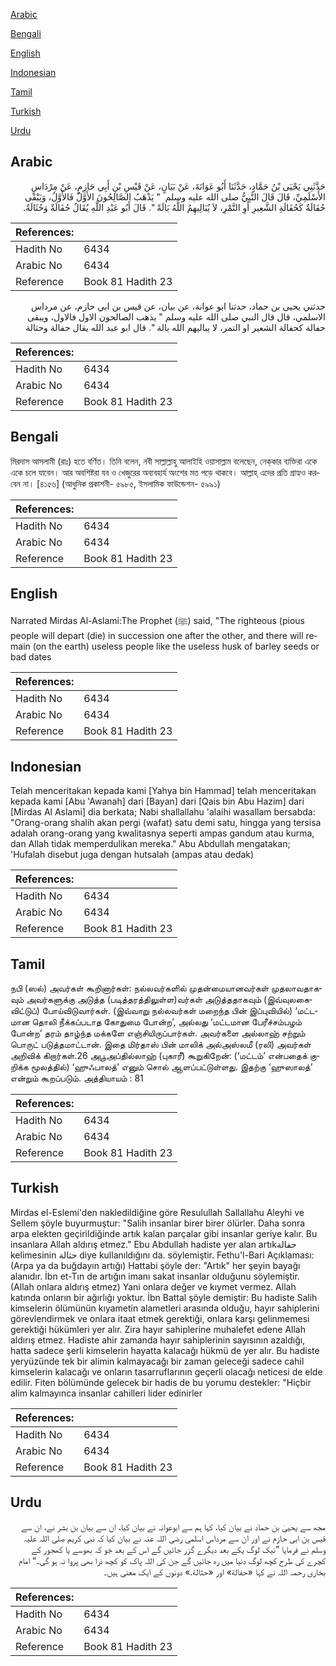 [Arabic](#arabic)

[Bengali](#bengali)

[English](#english)

[Indonesian](#indonesian)

[Tamil](#tamil)

[Turkish](#turkish)

[Urdu](#urdu)

## Arabic


<div dir="rtl" lang="ar" style={{fontSize:'larger',backgroundColor:'#f8f9fa',padding:20}}>
حَدَّثَنِي يَحْيَى بْنُ حَمَّادٍ، حَدَّثَنَا أَبُو عَوَانَةَ، عَنْ بَيَانٍ، عَنْ قَيْسِ بْنِ أَبِي حَازِمٍ، عَنْ مِرْدَاسٍ الأَسْلَمِيِّ، قَالَ قَالَ النَّبِيُّ صلى الله عليه وسلم ‏ "‏ يَذْهَبُ الصَّالِحُونَ الأَوَّلُ فَالأَوَّلُ، وَيَبْقَى حُفَالَةٌ كَحُفَالَةِ الشَّعِيرِ أَوِ التَّمْرِ، لاَ يُبَالِيهِمُ اللَّهُ بَالَةً ‏"‏‏.‏ قَالَ أَبُو عَبْدِ اللَّهِ يُقَالُ حُفَالَةٌ وَحُثَالَةٌ‏.‏
</div>
<div style={{backgroundColor:'#f8f9fa',padding:20, marginBottom: 10}}><table> <thead> <tr> <th>References:</th> <th></th> </tr> </thead> <tbody><tr><td>Hadith No</td><td>6434</td></tr><tr><td>Arabic No</td><td>6434</td></tr><tr><td>Reference</td><td>Book 81 Hadith 23</td></tr></tbody></table></div>


<div dir="rtl" lang="ar" style={{fontSize:'larger',backgroundColor:'#f8f9fa',padding:20}}>
حدثني يحيى بن حماد، حدثنا ابو عوانة، عن بيان، عن قيس بن ابي حازم، عن مرداس الاسلمي، قال قال النبي صلى الله عليه وسلم " يذهب الصالحون الاول فالاول، ويبقى حفالة كحفالة الشعير او التمر، لا يباليهم الله بالة ". قال ابو عبد الله يقال حفالة وحثالة
</div>
<div style={{backgroundColor:'#f8f9fa',padding:20, marginBottom: 10}}><table> <thead> <tr> <th>References:</th> <th></th> </tr> </thead> <tbody><tr><td>Hadith No</td><td>6434</td></tr><tr><td>Arabic No</td><td>6434</td></tr><tr><td>Reference</td><td>Book 81 Hadith 23</td></tr></tbody></table></div>

## Bengali


<div dir="ltr" lang="bn" style={{fontSize:'larger',backgroundColor:'#f8f9fa',padding:20}}>
মিরদাস আসলামী (রাঃ) হতে বর্ণিত। তিনি বলেন, নবী সাল্লাল্লাহু আলাইহি ওয়াসাল্লাম বলেছেন, নেক্‌কার ব্যক্তিরা একে একে চলে যাবেন। আর অবশিষ্টরা যব ও খেজুরের অব্যবহার্য অংশের মত পড়ে থাকবে। আল্লাহ্ এদের প্রতি গ্রাহ্যও করবেন না। [৪১৫৬] (আধুনিক প্রকাশনী- ৫৯৮৫, ইসলামিক ফাউন্ডেশন- ৫৯৯১)
</div>
<div style={{backgroundColor:'#f8f9fa',padding:20, marginBottom: 10}}><table> <thead> <tr> <th>References:</th> <th></th> </tr> </thead> <tbody><tr><td>Hadith No</td><td>6434</td></tr><tr><td>Arabic No</td><td>6434</td></tr><tr><td>Reference</td><td>Book 81 Hadith 23</td></tr></tbody></table></div>

## English


<div dir="ltr" lang="en" style={{fontSize:'larger',backgroundColor:'#f8f9fa',padding:20}}>
Narrated Mirdas Al-Aslami:The Prophet (ﷺ) said, "The righteous (pious people will depart (die) in succession one after the other, and there will remain (on the earth) useless people like the useless husk of barley seeds or bad dates
</div>
<div style={{backgroundColor:'#f8f9fa',padding:20, marginBottom: 10}}><table> <thead> <tr> <th>References:</th> <th></th> </tr> </thead> <tbody><tr><td>Hadith No</td><td>6434</td></tr><tr><td>Arabic No</td><td>6434</td></tr><tr><td>Reference</td><td>Book 81 Hadith 23</td></tr></tbody></table></div>

## Indonesian


<div dir="ltr" lang="id" style={{fontSize:'larger',backgroundColor:'#f8f9fa',padding:20}}>
Telah menceritakan kepada kami [Yahya bin Hammad] telah menceritakan kepada kami [Abu 'Awanah] dari [Bayan] dari [Qais bin Abu Hazim] dari [Mirdas Al Aslami] dia berkata; Nabi shallallahu 'alaihi wasallam bersabda: "Orang-orang shalih akan pergi (wafat) satu demi satu, hingga yang tersisa adalah orang-orang yang kwalitasnya seperti ampas gandum atau kurma, dan Allah tidak memperdulikan mereka." Abu Abdullah mengatakan; 'Hufalah disebut juga dengan hutsalah (ampas atau dedak)
</div>
<div style={{backgroundColor:'#f8f9fa',padding:20, marginBottom: 10}}><table> <thead> <tr> <th>References:</th> <th></th> </tr> </thead> <tbody><tr><td>Hadith No</td><td>6434</td></tr><tr><td>Arabic No</td><td>6434</td></tr><tr><td>Reference</td><td>Book 81 Hadith 23</td></tr></tbody></table></div>

## Tamil


<div dir="ltr" lang="ta" style={{fontSize:'larger',backgroundColor:'#f8f9fa',padding:20}}>
நபி (ஸல்) அவர்கள் கூறினார்கள்: நல்லவர்களில் முதன்மையானவர்கள் முதலாவதாகவும் அவர்களுக்கு அடுத்த (படித்தரத்திலுள்ள)வர்கள் அடுத்ததாகவும் (இவ்வுலகைவிட்டுப்) போய்விடுவார்கள். (இவ்வாறு நல்லவர்கள் மறைந்த பின் இப்புவியில்) ‘மட்டமான தொலி நீக்கப்படாத கோதுமை போன்ற’, அல்லது ‘மட்டமான பேரீச்சம்பழம் போன்ற’ தரம் தாழ்ந்த மக்களே எஞ்சியிருப்பார்கள். அவர்களை அல்லாஹ் சற்றும் பொருட் படுத்தமாட்டான். இதை மிர்தாஸ் பின் மாலிக் அல்அஸ்லமீ (ரலி) அவர்கள் அறிவிக் கிறார்கள்.26 அபூஅப்தில்லாஹ் (புகாரீ) கூறுகிறேன்: (‘மட்டம்’ என்பதைக் குறிக்க மூலத்தில்) ‘ஹுஃபாலத்’ எனும் சொல் ஆளப்பட்டுள்ளது. இதற்கு ‘ஹுஸாலத்’ என்றும் கூறப்படும். அத்தியாயம் : 81
</div>
<div style={{backgroundColor:'#f8f9fa',padding:20, marginBottom: 10}}><table> <thead> <tr> <th>References:</th> <th></th> </tr> </thead> <tbody><tr><td>Hadith No</td><td>6434</td></tr><tr><td>Arabic No</td><td>6434</td></tr><tr><td>Reference</td><td>Book 81 Hadith 23</td></tr></tbody></table></div>

## Turkish


<div dir="ltr" lang="tr" style={{fontSize:'larger',backgroundColor:'#f8f9fa',padding:20}}>
Mirdas el-Eslemi'den nakledildiğine göre Resulullah Sallallahu Aleyhi ve Sellem şöyle buyurmuştur: "Salih insanlar birer birer ölürler. Daha sonra arpa elekten geçirildiğinde artık kalan parçalar gibi insanlar geriye kalır. Bu insanlara Allah aldırış etmez." Ebu Abdullah hadiste yer alan artıkحفالة kelimesinin حثالة diye kullanıldığını da. söylemiştir. Fethu'l-Bari Açıklaması: (Arpa ya da buğdayın artığı) Hattabi şöyle der: "Artık" her şeyin bayağı alanıdır. İbn et-Tın de artığın imanı sakat insanlar olduğunu söylemiştir. (Allah onlara aldırış etmez) Yani onlara değer ve kıymet vermez. Allah katında onların bir ağırlığı yoktur. İbn Battal şöyle demiştir: Bu hadiste Salih kimselerin ölümünün kıyametin alametleri arasında olduğu, hayır sahiplerini görevlendirmek ve onlara itaat etmek gerektiği, onlara karşı gelinmemesi gerektiği hükümleri yer alır. Zira hayır sahiplerine muhalefet edene Allah aldırış etmez. Hadiste ahir zamanda hayır sahiplerinin sayısının azaldığı, hatta sadece şerli kimselerin hayatta kalacağı hükmü de yer alır. Bu hadiste yeryüzünde tek bir alimin kalmayacağı bir zaman geleceği sadece cahil kimselerin kalacağı ve onların tasarruflarının geçerli olacağı neticesi de elde edilir. Fiten bölümünde gelecek bir hadis de bu yorumu destekler: "Hiçbir alim kalmayınca insanlar cahilleri lider edinirler
</div>
<div style={{backgroundColor:'#f8f9fa',padding:20, marginBottom: 10}}><table> <thead> <tr> <th>References:</th> <th></th> </tr> </thead> <tbody><tr><td>Hadith No</td><td>6434</td></tr><tr><td>Arabic No</td><td>6434</td></tr><tr><td>Reference</td><td>Book 81 Hadith 23</td></tr></tbody></table></div>

## Urdu


<div dir="rtl" lang="ur" style={{fontSize:'larger',backgroundColor:'#f8f9fa',padding:20}}>
مجھ سے یحییٰ بن حماد نے بیان کیا، کہا ہم سے ابوعوانہ نے بیان کیا، ان سے بیان بن بشر نے، ان سے قیس بن ابی حازم نے اور ان سے مرداس اسلمی رضی اللہ عنہ نے بیان کیا کہ نبی کریم صلی اللہ علیہ وسلم نے فرمایا ”نیک لوگ یکے بعد دیگرے گزر جائیں گے اس کے بعد جَو کہ بھوسے یا کھجور کے کچرے کی طرح کچھ لوگ دنیا میں رہ جائیں گے جن کی اللہ پاک کو کچھ ذرا بھی پروا نہ ہو گی۔“ امام بخاری رحمہ اللہ نے کہا «حفالة» اور «حثالة‏.‏» دونوں کے ایک معنی ہیں۔
</div>
<div style={{backgroundColor:'#f8f9fa',padding:20, marginBottom: 10}}><table> <thead> <tr> <th>References:</th> <th></th> </tr> </thead> <tbody><tr><td>Hadith No</td><td>6434</td></tr><tr><td>Arabic No</td><td>6434</td></tr><tr><td>Reference</td><td>Book 81 Hadith 23</td></tr></tbody></table></div>